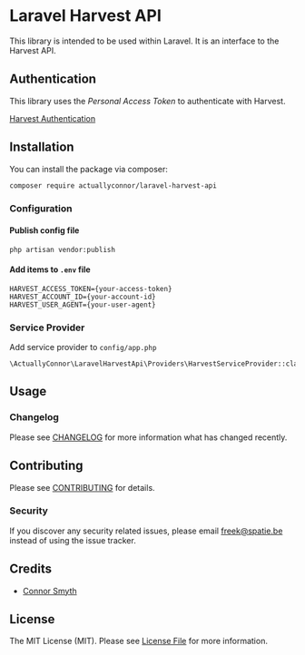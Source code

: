 # Laravel Harvest API

This library is intended to be used within Laravel. It is an interface to the Harvest API.

## Authentication

This library uses the _Personal Access Token_ to authenticate with Harvest.

[Harvest Authentication](https://help.getharvest.com/api-v2/authentication-api/authentication/authentication/)

## Installation

You can install the package via composer:

```bash
composer require actuallyconnor/laravel-harvest-api
```

### Configuration

#### Publish config file

```shell
php artisan vendor:publish
```

#### Add items to `.env` file

```dotenv
HARVEST_ACCESS_TOKEN={your-access-token}
HARVEST_ACCOUNT_ID={your-account-id}
HARVEST_USER_AGENT={your-user-agent}
```

### Service Provider

Add service provider to `config/app.php`

```
\ActuallyConnor\LaravelHarvestApi\Providers\HarvestServiceProvider::class,
```

## Usage

### Changelog

Please see [CHANGELOG](CHANGELOG.md) for more information what has changed recently.

## Contributing

Please see [CONTRIBUTING](CONTRIBUTING.md) for details.

### Security

If you discover any security related issues, please email freek@spatie.be instead of using the issue tracker.

## Credits

- [Connor Smyth](https://github.com/ActuallyConnor)

## License

The MIT License (MIT). Please see [License File](LICENSE.md) for more information.
